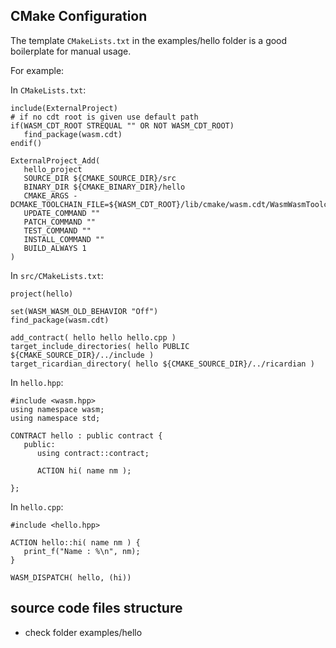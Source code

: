 ## CMake Configuration
The template `CMakeLists.txt` in the examples/hello folder is a good boilerplate for manual usage.

For example:

In `CMakeLists.txt`:
```
include(ExternalProject)
# if no cdt root is given use default path
if(WASM_CDT_ROOT STREQUAL "" OR NOT WASM_CDT_ROOT)
   find_package(wasm.cdt)
endif()

ExternalProject_Add(
   hello_project
   SOURCE_DIR ${CMAKE_SOURCE_DIR}/src
   BINARY_DIR ${CMAKE_BINARY_DIR}/hello
   CMAKE_ARGS -DCMAKE_TOOLCHAIN_FILE=${WASM_CDT_ROOT}/lib/cmake/wasm.cdt/WasmWasmToolchain.cmake
   UPDATE_COMMAND ""
   PATCH_COMMAND ""
   TEST_COMMAND ""
   INSTALL_COMMAND ""
   BUILD_ALWAYS 1
)
```

In `src/CMakeLists.txt`:
```
project(hello)

set(WASM_WASM_OLD_BEHAVIOR "Off")
find_package(wasm.cdt)

add_contract( hello hello hello.cpp )
target_include_directories( hello PUBLIC ${CMAKE_SOURCE_DIR}/../include )
target_ricardian_directory( hello ${CMAKE_SOURCE_DIR}/../ricardian )
```

In `hello.hpp`:

```
#include <wasm.hpp>
using namespace wasm;
using namespace std;

CONTRACT hello : public contract {
   public:
      using contract::contract;

      ACTION hi( name nm );

};

```

In `hello.cpp`:

```
#include <hello.hpp>

ACTION hello::hi( name nm ) {
   print_f("Name : %\n", nm);
}

WASM_DISPATCH( hello, (hi))
```

## source code files structure
- check folder examples/hello
